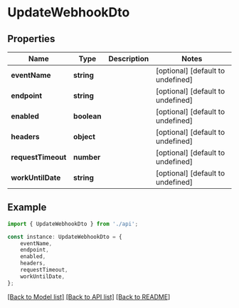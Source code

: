# UpdateWebhookDto


## Properties

Name | Type | Description | Notes
------------ | ------------- | ------------- | -------------
**eventName** | **string** |  | [optional] [default to undefined]
**endpoint** | **string** |  | [optional] [default to undefined]
**enabled** | **boolean** |  | [optional] [default to undefined]
**headers** | **object** |  | [optional] [default to undefined]
**requestTimeout** | **number** |  | [optional] [default to undefined]
**workUntilDate** | **string** |  | [optional] [default to undefined]

## Example

```typescript
import { UpdateWebhookDto } from './api';

const instance: UpdateWebhookDto = {
    eventName,
    endpoint,
    enabled,
    headers,
    requestTimeout,
    workUntilDate,
};
```

[[Back to Model list]](../README.md#documentation-for-models) [[Back to API list]](../README.md#documentation-for-api-endpoints) [[Back to README]](../README.md)

